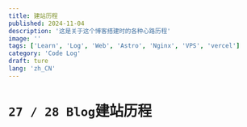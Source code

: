 ```yaml
---
title: 建站历程
published: 2024-11-04
description: '这是关于这个博客搭建时的各种心路历程'
image: ''
tags: ['Learn', 'Log', 'Web', 'Astro', 'Nginx', 'VPS', 'vercel']
category: 'Code Log'
draft: ture
lang: 'zh_CN'
---
```


# `27 / 28 Blog`建站历程

> 

